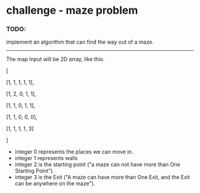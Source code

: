 # challenge - maze problem

### TODO:
implement an algorithm that can find the way out of a maze.
___________________________________________________________________________

The map Input will be 2D array, like this:

[

[1, 1, 1, 1, 1],

[1, 2, 0, 1, 1],

[1, 1, 0, 1, 1],

[1, 1, 0, 0, 0],

[1, 1, 1, 1, 3]

]

- integer 0 represents the places we can move in.
- integer 1 represents walls
- integer 2 is the starting point ("a maze can not have more than One Starting Point").
- integer 3 is the Exit ("A maze can have more than One Exit, and the Exit can be anywhere on the maze").
